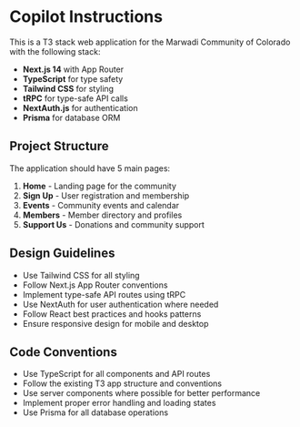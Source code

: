 # Copilot Instructions

<!-- Use this file to provide workspace-specific custom instructions to Copilot. For more details, visit https://code.visualstudio.com/docs/copilot/copilot-customization#_use-a-githubcopilotinstructionsmd-file -->

This is a T3 stack web application for the Marwadi Community of Colorado with the following stack:

- **Next.js 14** with App Router
- **TypeScript** for type safety
- **Tailwind CSS** for styling
- **tRPC** for type-safe API calls
- **NextAuth.js** for authentication
- **Prisma** for database ORM

## Project Structure

The application should have 5 main pages:
1. **Home** - Landing page for the community
2. **Sign Up** - User registration and membership
3. **Events** - Community events and calendar
4. **Members** - Member directory and profiles
5. **Support Us** - Donations and community support

## Design Guidelines

- Use Tailwind CSS for all styling
- Follow Next.js App Router conventions
- Implement type-safe API routes using tRPC
- Use NextAuth for user authentication where needed
- Follow React best practices and hooks patterns
- Ensure responsive design for mobile and desktop

## Code Conventions

- Use TypeScript for all components and API routes
- Follow the existing T3 app structure and conventions
- Use server components where possible for better performance
- Implement proper error handling and loading states
- Use Prisma for all database operations
